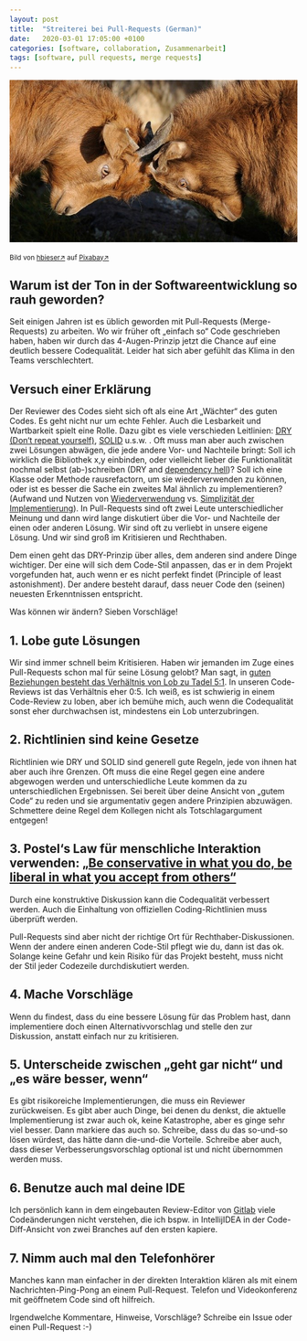 ```yaml
---
layout: post
title:  "Streiterei bei Pull-Requests (German)"
date:   2020-03-01 17:05:00 +0100
categories: [software, collaboration, Zusammenarbeit]
tags: [software, pull requests, merge requests]
---
```


![Goats](/assets/goats.jpg)

<small>Bild von [hbieser&#8599;](https://pixabay.com/de/users/hbieser-343207/?utm_source=link-attribution) auf [Pixabay&#8599;](https://pixabay.com/de/?utm_source=link-attribution)</small>

## Warum ist der Ton in der Softwareentwicklung so rauh geworden?

Seit einigen Jahren ist es üblich geworden mit Pull-Requests (Merge-Requests) zu arbeiten. 
Wo wir früher oft „einfach so“ Code geschrieben haben,
haben wir durch das 4-Augen-Prinzip jetzt die Chance auf eine deutlich bessere Codequalität.
Leider hat sich aber gefühlt das Klima in den Teams verschlechtert. 

## Versuch einer Erklärung

Der Reviewer des Codes sieht sich oft als eine Art „Wächter“ des guten Codes. 
Es geht nicht nur um echte Fehler. Auch die Lesbarkeit und Wartbarkeit spielt eine Rolle. 
Dazu gibt es viele verschieden Leitlinien: [DRY (Don‘t repeat yourself)](https://de.wikipedia.org/wiki/Don%E2%80%99t_repeat_yourself), [SOLID](https://de.wikipedia.org/wiki/Prinzipien_objektorientierten_Designs#SOLID-Prinzipien) u.s.w. . 
Oft muss man aber auch zwischen zwei Lösungen abwägen, die jede andere Vor- und Nachteile bringt: 
Soll ich wirklich die Bibliothek x,y einbinden, oder vielleicht lieber die Funktionalität nochmal selbst (ab-)schreiben (DRY and [dependency hell](https://en.wikipedia.org/wiki/Dependency_hell))?
Soll ich eine Klasse oder Methode rausrefactorn, um sie wiederverwenden zu können, oder ist es besser die Sache ein zweites Mal ähnlich zu implementieren? (Aufwand und Nutzen von [Wiederverwendung](https://de.wikipedia.org/wiki/Wiederverwendbarkeit) vs. [Simplizität der Implementierung](https://de.wikipedia.org/wiki/KISS-Prinzip)). 
In Pull-Requests sind oft zwei Leute unterschiedlicher Meinung und dann wird lange diskutiert über die Vor- und Nachteile der einen oder anderen Lösung. 
Wir sind oft zu verliebt in unsere eigene Lösung. 
Und wir sind groß im Kritisieren und Rechthaben.

Dem einen geht das DRY-Prinzip über alles, dem anderen sind andere Dinge wichtiger. Der eine will sich dem Code-Stil anpassen, das er in dem Projekt vorgefunden hat, auch wenn er es nicht perfekt findet (Principle of least astonishment). Der andere besteht darauf, dass neuer Code den (seinen) neuesten Erkenntnissen entspricht. 

Was können wir ändern? Sieben Vorschläge!

## 1. Lobe gute Lösungen

Wir sind immer schnell beim Kritisieren. 
Haben wir jemanden im Zuge eines Pull-Requests schon mal für seine Lösung gelobt? 
Man sagt, in [guten Beziehungen besteht das Verhältnis von Lob zu Tadel 5:1](https://verhalten.wordpress.com/2013/11/22/lob-und-tadel-5-zu-1/). 
In unseren Code-Reviews ist das Verhältnis eher 0:5. 
Ich weiß, es ist schwierig in einem Code-Review zu loben, 
aber ich bemühe mich, auch wenn die Codequalität sonst eher durchwachsen ist, 
mindestens ein Lob unterzubringen.

## 2. Richtlinien sind keine Gesetze

Richtlinien wie DRY und SOLID sind generell gute Regeln, 
jede von ihnen hat aber auch ihre Grenzen. 
Oft muss die eine Regel gegen eine andere abgewogen werden und unterschiedliche Leute kommen da zu unterschiedlichen Ergebnissen. 
Sei bereit über deine Ansicht von „gutem Code“ zu reden und sie argumentativ gegen andere Prinzipien abzuwägen. 
Schmettere deine Regel dem Kollegen nicht als Totschlagargument entgegen!
 

## 3. Postel‘s Law für menschliche Interaktion verwenden: [„Be conservative in what you do, be liberal in what you accept from others“](https://de.wikipedia.org/wiki/Robustheitsgrundsatz)

Durch eine konstruktive Diskussion kann die Codequalität verbessert werden.
Auch die Einhaltung von offiziellen Coding-Richtlinien muss überprüft werden.

Pull-Requests sind aber nicht der richtige Ort für Rechthaber-Diskussionen. 
Wenn der andere einen anderen Code-Stil pflegt wie du, dann ist das ok. 
Solange keine Gefahr und kein Risiko für das Projekt besteht, 
muss nicht der Stil jeder Codezeile durchdiskutiert werden.

## 4. Mache Vorschläge

Wenn du findest, dass du eine bessere Lösung für das Problem hast, 
dann implementiere doch einen Alternativvorschlag und stelle den zur Diskussion, 
anstatt einfach nur zu kritisieren.

## 5. Unterscheide zwischen „geht gar nicht“ und „es wäre besser, wenn“

Es gibt risikoreiche Implementierungen, die muss ein Reviewer zurückweisen. 
Es gibt aber auch Dinge, bei denen du denkst, 
die aktuelle Implementierung ist zwar auch ok, keine Katastrophe, 
aber es ginge sehr viel besser. Dann markiere das auch so. 
Schreibe, dass du das so-und-so lösen würdest, das hätte dann die-und-die Vorteile.
Schreibe aber auch, dass dieser Verbesserungsvorschlag optional ist und nicht übernommen werden muss. 

## 6. Benutze auch mal deine IDE

Ich persönlich kann in dem eingebauten Review-Editor von [Gitlab](https://gitlab.com/explore) viele Codeänderungen nicht verstehen, 
die ich bspw. in IntellijIDEA in der Code-Diff-Ansicht von zwei Branches auf den ersten kapiere.
 

## 7. Nimm auch mal den Telefonhörer

Manches kann man einfacher in der direkten Interaktion klären als mit einem Nachrichten-Ping-Pong an einem Pull-Request.
Telefon und Videokonferenz mit geöffnetem Code sind oft hilfreich.

Irgendwelche Kommentare, Hinweise, Vorschläge? Schreibe ein Issue oder einen Pull-Request :-) 